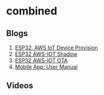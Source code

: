 # combined

## Blogs
1. [ESP32: AWS IoT Device Provision](https://buildstorm.com/blog/esp32-idf-aws-iot-device-provision/)
2. [ESP32 AWS-IOT Shadow](https://buildstorm.com/blog/esp32-aws-iot-shadow-update-library-on-esp-idf/)
3. [ESP32 AWS-IOT OTA](https://buildstorm.com/blog/esp32-aws-iot-ota-library-on-esp-idf/)
4. [Mobile App: User Manual](https://buildstorm.com/blog/mobile-app-user-manual/)

## Videos

